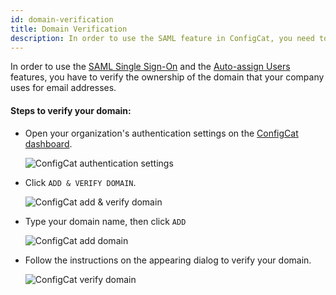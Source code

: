 ```yaml
---
id: domain-verification
title: Domain Verification
description: In order to use the SAML feature in ConfigCat, you need to verify your domain. Here is a step-by-step guide on how to do that.
---
```


In order to use the [SAML Single Sign-On](/docs/advanced/team-management/saml/saml-overview) and the [Auto-assign Users](/docs/advanced/team-management/auto-assign-users) features, you have to verify the ownership of the domain that your company uses for email addresses.

#### Steps to verify your domain:

- Open your organization's authentication settings on the <a href="https://app.configcat.com/organization/authentication" target="_blank">ConfigCat dashboard</a>.

  <img class="saml-tutorial-img" src="/docs/assets/saml/dashboard/authentication.png" alt="ConfigCat authentication settings" />

- Click `ADD & VERIFY DOMAIN`.

  <img class="saml-tutorial-img" src="/docs/assets/saml/dashboard/add_domain.png" alt="ConfigCat add & verify domain" />

- Type your domain name, then click `ADD`

  <img class="saml-tutorial-img" src="/docs/assets/saml/dashboard/domain_name.png" alt="ConfigCat add domain"  />

- Follow the instructions on the appearing dialog to verify your domain.

  <img class="saml-tutorial-img" src="/docs/assets/saml/dashboard/verify_domain.png" alt="ConfigCat verify domain" />